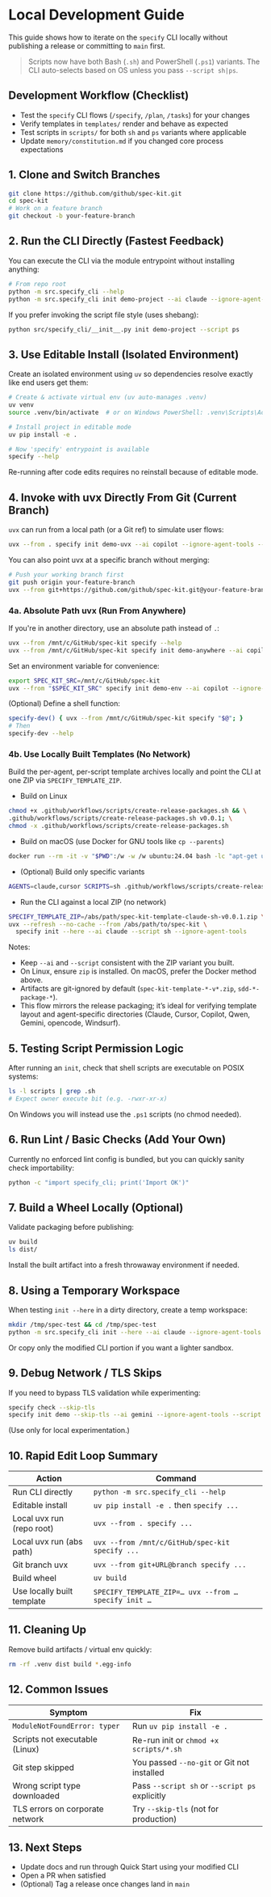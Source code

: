 # Local Development Guide

This guide shows how to iterate on the `specify` CLI locally without publishing a release or committing to `main` first.

> Scripts now have both Bash (`.sh`) and PowerShell (`.ps1`) variants. The CLI auto-selects based on OS unless you pass `--script sh|ps`.

## Development Workflow (Checklist)
- Test the `specify` CLI flows (`/specify`, `/plan`, `/tasks`) for your changes
- Verify templates in `templates/` render and behave as expected
- Test scripts in `scripts/` for both `sh` and `ps` variants where applicable
- Update `memory/constitution.md` if you changed core process expectations

## 1. Clone and Switch Branches

```bash
git clone https://github.com/github/spec-kit.git
cd spec-kit
# Work on a feature branch
git checkout -b your-feature-branch
```

## 2. Run the CLI Directly (Fastest Feedback)

You can execute the CLI via the module entrypoint without installing anything:

```bash
# From repo root
python -m src.specify_cli --help
python -m src.specify_cli init demo-project --ai claude --ignore-agent-tools --script sh
```

If you prefer invoking the script file style (uses shebang):

```bash
python src/specify_cli/__init__.py init demo-project --script ps
```

## 3. Use Editable Install (Isolated Environment)

Create an isolated environment using `uv` so dependencies resolve exactly like end users get them:

```bash
# Create & activate virtual env (uv auto-manages .venv)
uv venv
source .venv/bin/activate  # or on Windows PowerShell: .venv\Scripts\Activate.ps1

# Install project in editable mode
uv pip install -e .

# Now 'specify' entrypoint is available
specify --help
```

Re-running after code edits requires no reinstall because of editable mode.

## 4. Invoke with uvx Directly From Git (Current Branch)

`uvx` can run from a local path (or a Git ref) to simulate user flows:

```bash
uvx --from . specify init demo-uvx --ai copilot --ignore-agent-tools --script sh
```

You can also point uvx at a specific branch without merging:

```bash
# Push your working branch first
git push origin your-feature-branch
uvx --from git+https://github.com/github/spec-kit.git@your-feature-branch specify init demo-branch-test --script ps
```

### 4a. Absolute Path uvx (Run From Anywhere)

If you're in another directory, use an absolute path instead of `.`:

```bash
uvx --from /mnt/c/GitHub/spec-kit specify --help
uvx --from /mnt/c/GitHub/spec-kit specify init demo-anywhere --ai copilot --ignore-agent-tools --script sh
```

Set an environment variable for convenience:
```bash
export SPEC_KIT_SRC=/mnt/c/GitHub/spec-kit
uvx --from "$SPEC_KIT_SRC" specify init demo-env --ai copilot --ignore-agent-tools --script ps
```

(Optional) Define a shell function:
```bash
specify-dev() { uvx --from /mnt/c/GitHub/spec-kit specify "$@"; }
# Then
specify-dev --help
```

### 4b. Use Locally Built Templates (No Network)

Build the per-agent, per-script template archives locally and point the CLI at one ZIP via `SPECIFY_TEMPLATE_ZIP`.

- Build on Linux

```bash
chmod +x .github/workflows/scripts/create-release-packages.sh && \
.github/workflows/scripts/create-release-packages.sh v0.0.1; \
chmod -x .github/workflows/scripts/create-release-packages.sh
```

- Build on macOS (use Docker for GNU tools like `cp --parents`)

```bash
docker run --rm -it -v "$PWD":/w -w /w ubuntu:24.04 bash -lc "apt-get update && apt-get install -y zip && chmod +x .github/workflows/scripts/create-release-packages.sh && .github/workflows/scripts/create-release-packages.sh v0.0.1 && chmod -x .github/workflows/scripts/create-release-packages.sh"
```

- (Optional) Build only specific variants

```bash
AGENTS=claude,cursor SCRIPTS=sh .github/workflows/scripts/create-release-packages.sh v0.0.1
```

- Run the CLI against a local ZIP (no network)

```bash
SPECIFY_TEMPLATE_ZIP=/abs/path/spec-kit-template-claude-sh-v0.0.1.zip \
uvx --refresh --no-cache --from /abs/path/to/spec-kit \
  specify init --here --ai claude --script sh --ignore-agent-tools
```

Notes:
- Keep `--ai` and `--script` consistent with the ZIP variant you built.
- On Linux, ensure `zip` is installed. On macOS, prefer the Docker method above.
- Artifacts are git-ignored by default (`spec-kit-template-*-v*.zip`, `sdd-*-package-*`).
- This flow mirrors the release packaging; it’s ideal for verifying template layout and agent-specific directories (Claude, Cursor, Copilot, Qwen, Gemini, opencode, Windsurf).

## 5. Testing Script Permission Logic

After running an `init`, check that shell scripts are executable on POSIX systems:

```bash
ls -l scripts | grep .sh
# Expect owner execute bit (e.g. -rwxr-xr-x)
```
On Windows you will instead use the `.ps1` scripts (no chmod needed).

## 6. Run Lint / Basic Checks (Add Your Own)

Currently no enforced lint config is bundled, but you can quickly sanity check importability:
```bash
python -c "import specify_cli; print('Import OK')"
```

## 7. Build a Wheel Locally (Optional)

Validate packaging before publishing:

```bash
uv build
ls dist/
```
Install the built artifact into a fresh throwaway environment if needed.

## 8. Using a Temporary Workspace

When testing `init --here` in a dirty directory, create a temp workspace:

```bash
mkdir /tmp/spec-test && cd /tmp/spec-test
python -m src.specify_cli init --here --ai claude --ignore-agent-tools --script sh  # if repo copied here
```
Or copy only the modified CLI portion if you want a lighter sandbox.

## 9. Debug Network / TLS Skips

If you need to bypass TLS validation while experimenting:

```bash
specify check --skip-tls
specify init demo --skip-tls --ai gemini --ignore-agent-tools --script ps
```
(Use only for local experimentation.)

## 10. Rapid Edit Loop Summary

| Action | Command |
|--------|---------|
| Run CLI directly | `python -m src.specify_cli --help` |
| Editable install | `uv pip install -e .` then `specify ...` |
| Local uvx run (repo root) | `uvx --from . specify ...` |
| Local uvx run (abs path) | `uvx --from /mnt/c/GitHub/spec-kit specify ...` |
| Git branch uvx | `uvx --from git+URL@branch specify ...` |
| Build wheel | `uv build` |
| Use locally built template | `SPECIFY_TEMPLATE_ZIP=… uvx --from … specify init …` |

## 11. Cleaning Up

Remove build artifacts / virtual env quickly:
```bash
rm -rf .venv dist build *.egg-info
```

## 12. Common Issues

| Symptom | Fix |
|---------|-----|
| `ModuleNotFoundError: typer` | Run `uv pip install -e .` |
| Scripts not executable (Linux) | Re-run init or `chmod +x scripts/*.sh` |
| Git step skipped | You passed `--no-git` or Git not installed |
| Wrong script type downloaded | Pass `--script sh` or `--script ps` explicitly |
| TLS errors on corporate network | Try `--skip-tls` (not for production) |

## 13. Next Steps

- Update docs and run through Quick Start using your modified CLI
- Open a PR when satisfied
- (Optional) Tag a release once changes land in `main`
